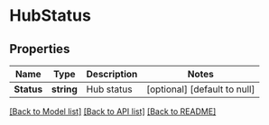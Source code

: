 # HubStatus

## Properties
Name | Type | Description | Notes
------------ | ------------- | ------------- | -------------
**Status** | **string** | Hub status | [optional] [default to null]

[[Back to Model list]](../README.md#documentation-for-models) [[Back to API list]](../README.md#documentation-for-api-endpoints) [[Back to README]](../README.md)

